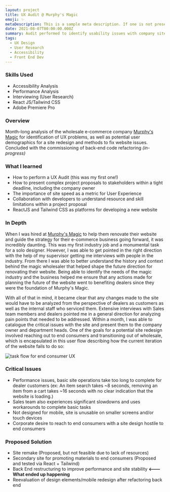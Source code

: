 ```yaml
---
layout: project
title: UX Audit @ Murphy's Magic
emoji: ✨
metaDescription: This is a sample meta description. If one is not present in your page/project's front matter, the default metadata.desciption will be used instead.
date: 2021-08-07T00:00:00.000Z
summary: Audit performed to identify usability issues with company site and propose fixes
tags:
  - UX Design
  - User Research
  - Accessibility
  - Front End Dev
---
```


### Skills Used
  - Accessibility Analysis
  - Performance Analysis
  - Interviewing (User Research)
  - React JS/Tailwind CSS
  - Adobe Premiere Pro

### Overview

Month-long analysis of the wholesale e-commerce company [Murphy's Magic](https://www.murphysmagic.com/) for identification of UX problems, as well as potential user demographics for a site redesign and methods to fix website issues. Concluded with the commissioning of back-end code refactoring *(in-progress)*

### What I learned
- How to perform a UX Audit (this was my first one!)
- How to present complex project proposals to stakeholders within a tight deadline, including the company owner
- The importance of site speed as a metric for User Experience
- Collaboration with developers to understand resource and skill limitations within a project proposal
- ReactJS and Tailwind CSS as platforms for developing a new website

### In Depth

When I was hired at [Murphy's Magic](https://www.murphysmagic.com/) to help them renovate their website and guide the strategy for their e-commerce business going forward, it was incredibly daunting. This was my first industry job and a monumental task for a solo designer. However, I was able to get pointed in the right direction with the help of my supervisor getting me interviews with people in the industry. From there I was able to better understand the history and context behind the magic wholesaler that helped shape the future direction for renovating their website. Being able to identify the needs of the magic industry and the business helped me ensure that any actions made for planning the future of the website went to benefiting dealers since they were the foundation of Murphy's Magic.

With all of that in mind, it became clear that any changes made to the site would have to be analyzed from the perspective of dealers as customers as well as the internal staff who serviced them. Extensive interviews with Sales team members and dealers pointed me in a general direction for analyzing pain points that needed to be addressed. Within a month, I was able to catalogue the critical issues with the site and present them to the company owner and department heads. One of the goals for a potential site redesign involved reaching out to end consumers and transitioning out of wholesale, which is encapsulated in this user flow describing how the current iteration of the website fails to do so:

![task flow for end consumer UX](/static/img/task-flow.png)

### Critical Issues

- Performance issues, basic site operations take too long to complete for dealer customers (ex: An item search takes ~8 seconds, removing an item from a cart takes ~16 seconds with no clear indication that the website is loading.)
- Sales team also experiences significant slowdowns and uses workarounds to complete basic tasks
- Not designed for mobile, site is unusable on smaller screens and/or touch devices
- Corporate desire to reach to end consumers with a site design hostile to end consumers

### Proposed Solution

- Site remake (Proposed, but not feasible due to lack of resources)
- Secondary site for promoting materials to end consumers (Proposed and tested via React + Tailwind)
- Back End restructuring to improve performance and site stability **<--- What ended up happening**
- Reevaluation of design elements/mobile redesign after refactoring back end
